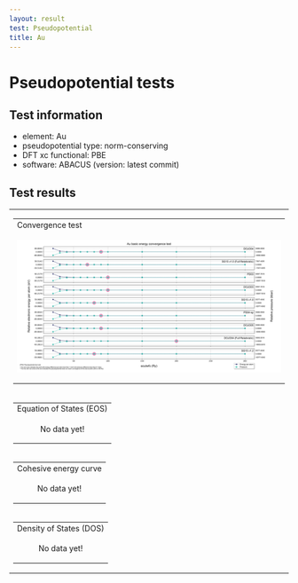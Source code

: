 ```yaml
---
layout: result
test: Pseudopotential
title: Au
---
```


<h1>Pseudopotential tests</h1>
<h2>Test information</h2>
<ul>
    <li>element: Au</li>
    <li>pseudopotential type: norm-conserving</li>
    <li>DFT xc functional: PBE</li>
    <li>software: ABACUS (version: latest commit)</li>
</ul>
<h2>Test results</h2>
<table>
<tr><td>
<table class="banner-frame">
    <tr>
        <td class="banner-header">Convergence test</td>
    </tr>
    <tr>
        <td class="banner-body">
            <p align="center">
                <img src="Au.svg" class="plain-figure">
            </p>
        </td>
    </tr>
</table>
</td></tr><tr><td>
<table class="banner-frame">
    <tr>
        <td class="banner-header">Equation of States (EOS)</td>
    </tr>
    <tr>
        <td class="banner-body">
            <p align="center">
                No data yet!
            </p>
        </td>
    </tr>
</table>
</td></tr><tr><td>
<table class="banner-frame">
    <tr>
        <td class="banner-header">Cohesive energy curve</td>
    </tr>
    <tr>
        <td class="banner-body">
            <p align="center">
                No data yet!
            </p>
        </td>
    </tr>
</table>
</td></tr><tr><td>
<table class="banner-frame">
    <tr>
        <td class="banner-header">Density of States (DOS)</td>
    </tr>
    <tr>
        <td class="banner-body">
            <p align="center">
                No data yet!
            </p>
        </td>
    </tr>
</table>
</td></tr>
</table>